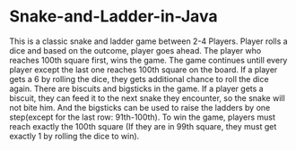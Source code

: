 # Snake-and-Ladder-in-Java
This is a classic snake and ladder game between 2-4 Players. Player rolls a dice and based on the outcome, player goes ahead. The player who reaches 100th square first, wins the game. The game continues untill every player except the last one reaches 100th square on the board. If a player gets a 6 by rolling the dice, they gets additional chance to roll the dice again. There are biscuits and bigsticks in the game. If a player gets a biscuit, they can feed it to the next snake they encounter, so the snake will not bite him. And the bigsticks can be used to raise the ladders by one step(except for the last row: 91th-100th). To win the game, players must reach exactly the 100th square (If they are in 99th square, they must get exactly 1 by rolling the dice to win).

